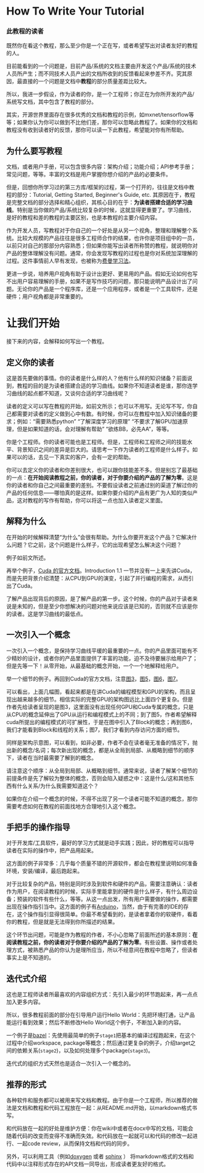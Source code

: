 # How To Write Your Tutorial

### 此教程的读者

既然你在看这个教程，那么至少你是一个正在写，或者希望写出对读者友好的教程的人。

目前能看到的一个问题是，目前产品/系统的文档主要由开发这个产品/系统的技术人员所产生；而不同技术人员产出的文档所收到的反馈看起来参差不齐。究其原因，最直接的一个问题是文档中**教程**的部分质量差距比较大。

所以，我进一步假设，作为读者的你，是一个工程师；你正在为你所开发的产品/系统写文档，其中包含了教程的部分。

其实，开源世界里面存在很多优秀的文档和教程的示例，如mxnet/tensorflow等等；如果你认为你可以做到不比他们差，那你可以忽略此教程了。如果你的文档和教程没有收到读者好的反馈，那你可以读一下此教程，希望能对你有所帮助。

## 为什么要写教程

文档，或者用户手册，可以包含很多内容：架构介绍；功能介绍；API参考手册；常见问题，等等。丰富的文档是用户掌握你想介绍的产品的必要条件。

但是，回想你所学习过的第三方库/框架的过程，第一个打开的，往往是文档中教程的部分：Tutorial, Getting Started, Beginner's Guide, etc. 其原因在于，教程是完整文档的部分选择和精心组织，其核心目的在于：**为读者搭建合适的学习曲线**。特别是当你做的产品/系统比较复杂的时候，这就显得更重要了。学习曲线，是好的教程和差的教程的主要区别，也是本教程的主要介绍内容。

作为开发人员，写教程对于你自己的一个好处是从另一个视角，整理和理解整个系统。比较大规模的产品往往是很多工程师合作的结果，也许你是项目组中的一员，以前只对自己的那部分内容熟悉；但如果你能写出读者所称赞的教程，就说明你对产品的整体理解没有问题。通常，你会发现写教程的过程也是你对系统加深理解的过程。这件事情前人早有发现，也被称为[费曼学习法](https://mattyford.com/blog/2014/1/23/the-feynman-technique-model)。

更进一步说，培养用户视角有助于设计出更好、更易用的产品。假如无论如何也写不出用户容易理解的手册，如果不是写作技巧的问题，那只能说明产品设计出了问题。无论你的产品是一个程序库，还是一个应用程序，或者是一个工具软件，还是硬件；用户视角都是非常重要的。

# 让我们开始

接下来的内容，会解释如何写出一个教程。

## 定义你的读者

这是首先要做的事情。你的读者是什么样的人？他有什么样的知识储备？前面说到，教程的目的是为读者搭建合适的学习曲线。如果你不知道读者是谁，那你连学习曲线的起点都不知道，又谈何合适的学习曲线呢？

读者的定义可以写在教程的开始，如前文所示；也可以不用写。无论写不写，你自己都需要对读者的定义做到心中有数。有时候，你可以在教程中加入知识储备的要求；例如：“需要熟悉python” “了解深度学习的原理” “不要求了解GPU加速原理，但是如果知道的话，会对理解有帮助” “欲练BB，必先AA”，等等。

你是个工程师。你的读者可能也是工程师。但是，工程师和工程师之间的技能水平、背景知识之间的差异是巨大的。请思考一下作为读者的工程师是什么样子。如果可以的话，去见一下真实的客户，会有一定的帮助。

你可以去定义你的读者和你差别很大，也可以跟你技能差不多。但是别忘了最基础的一点：**在开始阅读教程之前，你的读者，对于你要介绍的产品的了解为零**。这是你的读者和你自己之间最重要的差别。不要假设读者之前通过别的渠道了解过你的产品的任何信息——哪怕真的是这样。如果你要介绍的产品有更广为人知的类似产品，这对教程的写作有帮助，你可以将这一点也加入读者定义里面。

## 解释为什么

在开始的时候解释清楚“为什么”会很有帮助。为什么你要开发这个产品？它解决什么问题？它之前，这个问题是什么样子，它的出现希望怎么解决这个问题？

例子如前文所述。

再举个例子，[Cuda 的官方文档](https://docs.nvidia.com/cuda/cuda-c-programming-guide/index.html#introduction)。Introduction 1.1 一节并没有一上来先讲Cuda，而是先把背景介绍清楚：从CPU到GPU的演变，引起了并行编程的需求，从而引出了Cuda。

了解产品出现背后的原因，是了解产品的第一步。这个时候，你的产品对于读者来说是未知的，但是至少你想解决的问题对他来说应该是已知的，否则就不应该是你的读者。这是学习曲线的最低点。

## 一次引入一个概念

一次引入一个概念，是保持学习曲线平缓的最重要的一点。你的产品里面可能有不少精妙的设计，或者你的产品里面提供了丰富的功能，迫不及待要展示给用户了；但是先等一下！从零开始，从最基础的概念开始，一个一个地解释给用户。

举一个细节的例子。再回到Cuda的官方文档，注意[图3](https://docs.nvidia.com/cuda/cuda-c-programming-guide/index.html#from-graphics-processing-to-general-purpose-parallel-computing__gpu-devotes-more-transistors-to-data-processing)，[图5](https://docs.nvidia.com/cuda/cuda-c-programming-guide/index.html#scalable-programming-model__automatic-scalability)，[图6](https://docs.nvidia.com/cuda/cuda-c-programming-guide/index.html#thread-hierarchy__grid-of-thread-blocks)，[图7](https://docs.nvidia.com/cuda/cuda-c-programming-guide/index.html#memory-hierarchy__memory-hierarchy-figure)。

可以看出，上面几幅图，看起来都是在讲Cuda的编程模型和GPU的架构，而且呈现出越来越多的细节。相信实际的完整GPU的架构图远比上面四个更复杂。但是作者先给读者呈现的是图3，这里面没有出现任何GPU和Cuda专属的概念，只是从CPU的概念延伸出了GPU从运行和编程模式上的不同；到了图5，作者希望解释cuda所提出的编程模式的可扩展性，于是在图中引入了Block的概念；再到图6，我们才能看到Block和线程的关系；图7，我们才看到内存访问方面的细节。

同样是架构示意图，可以看到，如非必要，作者不会在读者毫无准备的情况下，抛出新的概念/名词；每次新出现的概念，都是从全局到局部、从概略到细节的顺序下，读者在当时最需要了解到的概念。

请注意这个顺序：从全局到局部、从概略到细节。通常来说，读者了解某个细节的前提条件是先了解较为整体的概念，否则会陷入疑惑之中：这是什么/这和其他东西有什么关系/为什么我需要知道这个？

如果你在介绍一个概念的时候，不得不出现了另一个读者可能不知道的概念，那你需要考虑如何在教程的前面找地方合理地引入这个概念。

## 手把手的操作指导

对于开发库/工具软件，最好的学习方式就是动手实践；因此，好的教程可以指导读者在实际的操作中，把产品用起来。

这方面的例子非常多：几乎每个质量不错的开源软件，都会在教程里说明如何准备环境，安装/编译，最后跑起来。

对于比较复杂的产品，特别是同时涉及到软件和硬件的产品，需要注意确认：读者作为用户，在阅读教程的时候，实际手里能拿到的硬件是什么样子，有什么周边设备；预装的软件有些什么，等等。从这一点出发，所有用户需要做的操作，都需要出现在操作指引当中。这方面的例子有[Arduino](https://www.arduino.cc/en/Guide/MKRWAN1310)，当然，由于有完善的IDE的存在，这个操作指引显得很简单。你最不希望看到的，是读者拿着你的软硬件，看着你的教程，但是就是无法得到你所描述的结果。

这个环节出问题，可能是作为教程的作者，不小心忽略了前面所述的基本原则：**在阅读教程之前，你的读者对于你要介绍的产品的了解为零**。有些设置、操作或者处理方式，被熟悉产品的你认为是理所应当，所以不经意间在教程中忽略了，但读者事实上是不知道的。

## 迭代式介绍

这也是工程师读者所最喜欢的内容组织方式：先引入最少的环节跑起来，再一点点加入更多内容。

所以，很多教程前面的部分在引导用户运行Hello World：先把环境打通，让产品能运行看到效果；然后不断修改Hello World这个例子，不断加入新的内容。

一个例子是[bazel](https://docs.bazel.build/versions/2.0.0/tutorial/cpp.html#before-you-begin)：先使用最简单的例子`stage1`把基本的编译过程跑起来，在这个过程中介绍workspace, package等概念；然后通过更复杂的例子，介绍target之间的依赖关系(`stage2`)，以及如何处理多个package(`stage3`)。

迭代式的组织方式天然也是适合一次引入一个概念的。

## 推荐的形式

各种软件和服务都可以被用来写文档和教程。由于你是一个工程师，所以推荐的做法是文档和教程和代码工程放在一起：从README.md开始，以markdown格式书写。

和代码放在一起的好处是维护方便：你在wiki中或者在docx中写的文档，可能会随着代码的改变而变得不准确而失效。和代码放在一起就可以和代码的修改一起进行、一起code review，从而保持文档和代码的同步。

另外，可以利用工具（例如[doxygen](http://www.doxygen.nl/) 或者 [sphinx](https://www.sphinx-doc.org/en/master/index.html) ） 将markdown格式的文档和代码中以注释形式存在的API文档一同导出，形成读者更友好的格式。

